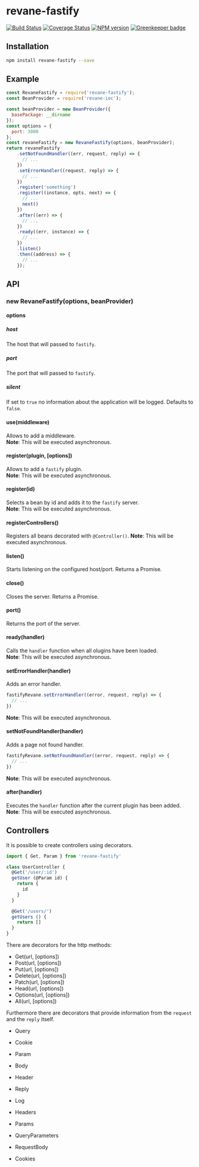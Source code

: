 # revane-fastify

[![Build Status](https://travis-ci.org/SerayaEryn/revane-fastify.svg?branch=master)](https://travis-ci.org/SerayaEryn/revane-fastify)
[![Coverage Status](https://coveralls.io/repos/github/SerayaEryn/revane-fastify/badge.svg?branch=master)](https://coveralls.io/github/SerayaEryn/revane-fastify?branch=master) 
[![NPM version](https://img.shields.io/npm/v/revane-fastify.svg?style=flat)](https://www.npmjs.com/package/revane-fastify) [![Greenkeeper badge](https://badges.greenkeeper.io/SerayaEryn/revane-fastify.svg)](https://greenkeeper.io/)

## Installation

```bash
npm install revane-fastify --save
```

## Example

```js
const RevaneFastify = require('revane-fastify');
const BeanProvider = require('revane-ioc');

const beanProvider = new BeanProvider({
  basePackage: __dirname
});
const options = {
  port: 3000
};
const revaneFastify = new RevaneFastify(options, beanProvider);
return revaneFastify
    .setNotFoundHandler((err, request, reply) => {
      // ...
    })
    .setErrorHandler((request, reply) => {
      // ...
    })
    .register('something')
    .register((instance, opts, next) => {
      // ...
      next()
    })
    .after((err) => {
      // ...
    })
    .ready((err, instance) => {
      // ...
    })
    .listen()
    .then((address) => {
      // ...
    });
```

## API

### new RevaneFastify(options, beanProvider)

#### options

##### host
The host that will passed to `fastify`.

##### port
The port that will passed to `fastify`.

##### silent

If set to `true` no information about the application will be logged. Defaults to `false`.

#### use(middleware)

Allows to add a middleware.<br>
**Note**: This will be executed asynchronous.

#### register(plugin, [options])
Allows to add a `fastify` plugin.<br>
**Note**: This will be executed asynchronous.
#### register(id)
Selects a bean by id and adds it to the `fastify` server.<br>
**Note**: This will be executed asynchronous.

#### registerControllers()

Registers all beans decorated with `@Controller()`.
**Note**: This will be executed asynchronous.

#### listen()

Starts listening on the configured host/port. Returns a Promise.

#### close()

Closes the server. Returns a Promise.

#### port()
Returns the port of the server.

#### ready(handler)
Calls the `handler` function when all olugins have been loaded.<br>
**Note**: This will be executed asynchronous.

#### setErrorHandler(handler)
Adds an error handler.
```js
fastifyRevane.setErrorHandler((error, request, reply) => {
  // ...
})
```
**Note**: This will be executed asynchronous.

#### setNotFoundHandler(handler)

Adds a page not found handler.
```js
fastifyRevane.setNotFoundHandler((error, request, reply) => {
  // ...
})
```
**Note**: This will be executed asynchronous.

#### after(handler)
Executes the `handler` function after the current plugin has been added.<br>
**Note**: This will be executed asynchronous.

## Controllers

It is possible to create controllers using decorators.

```js
import { Get, Param } from 'revane-fastify'

class UserController {
  @Get('/user/:id')
  getUser (@Param id) {
    return {
      id
    }
  }

  @Get('/users/')
  getUsers () {
    return []
  }
}
```

There are decorators for the http methods:

* Get(url, [options])
* Post(url, [options])
* Put(url, [options])
* Delete(url, [options])
* Patch(url, [options])
* Head(url, [options])
* Options(url, [options])
* All(url, [options])

Furthermore there are decorators that provide information from the `request` and the `reply` itself.

* Query
* Cookie
* Param
* Body
* Header

* Reply

* Log
* Headers
* Params
* QueryParameters
* RequestBody
* Cookies
